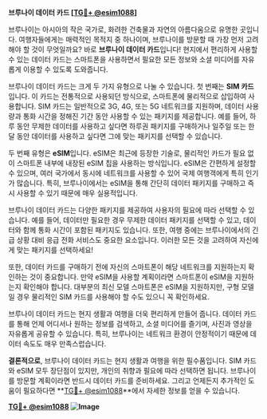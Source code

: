 **브루나이 데이터 카드 [[TG💪+ @esim1088](https://t.me/s/esim1088)]**

브루나이는 아시아의 작은 국가로, 화려한 건축물과 자연의 아름다움으로 유명한 곳입니다. 여행자들에게는 매력적인 목적지 중 하나이며, 브루나이를 방문할 때 가장 먼저 고려해야 할 것이 무엇일까요? 바로 **브루나이 데이터 카드**입니다! 현지에서 편리하게 사용할 수 있는 데이터 카드는 스마트폰을 사용하면서 필요한 모든 정보와 소셜 미디어를 자유롭게 이용할 수 있도록 도와줍니다.

브루나이 데이터 카드는 크게 두 가지 유형으로 나눌 수 있습니다. 첫 번째는 **SIM 카드**입니다. 이 카드는 전통적으로 사용되던 방식으로, 스마트폰에 물리적으로 삽입하여 사용합니다. SIM 카드는 일반적으로 3G, 4G, 또는 5G 네트워크를 지원하며, 데이터 사용량과 통화 시간을 정해진 기간 동안 사용할 수 있는 패키지를 제공합니다. 예를 들어, 하루 동안 무제한 데이터를 사용하고 싶다면 하루권 패키지를 구매하거나 일주일 또는 한 달 동안 데이터를 사용하고 싶다면 그에 맞는 패키지를 선택할 수 있습니다.

두 번째 유형은 **eSIM**입니다. eSIM은 최근에 등장한 기술로, 물리적인 카드가 필요 없이 스마트폰 내부에 내장된 eSIM 칩을 사용하는 방식입니다. eSIM은 간편하게 설정할 수 있으며, 여러 국가에서 동시에 네트워크를 사용할 수 있어 국제 여행객에게 특히 인기가 많습니다. 특히, 브루나이에서는 eSIM을 통해 간단히 데이터 패키지를 구매하고 즉시 사용할 수 있기 때문에 매우 실용적입니다.

브루나이 데이터 카드는 다양한 패키지를 제공하여 사용자의 필요에 따라 선택할 수 있습니다. 예를 들어, 데이터만 필요한 경우 무제한 데이터 패키지를 선택할 수 있고, 데이터와 함께 통화 시간이 포함된 패키지도 있습니다. 또한, 여행 중에는 브루나이에서의 긴급 상황 대비 응급 전화 서비스도 중요한 요소입니다. 이러한 모든 것을 고려하여 자신에게 맞는 패키지를 선택하세요!

또한, 데이터 카드를 구매하기 전에 자신의 스마트폰이 해당 네트워크를 지원하는지 확인하는 것이 중요합니다. 만약 eSIM을 사용할 계획이라면 스마트폰이 eSIM을 지원하는지 확인해야 합니다. 대부분의 최신 모델 스마트폰은 eSIM을 지원하지만, 구형 모델일 경우 물리적인 SIM 카드를 사용해야 할 수도 있으니 꼭 확인하세요.

브루나이 데이터 카드는 현지 생활과 여행을 더욱 편리하게 만들어 줍니다. 데이터 카드를 통해 언제 어디서나 원하는 정보를 검색하고, 소셜 미디어를 즐기며, 사진과 영상을 자유롭게 공유할 수 있습니다. 특히, 브루나이는 네트워크 환경이 안정적이기 때문에 데이터 속도도 매우 만족스럽습니다.

**결론적으로**, 브루나이 데이터 카드는 현지 생활과 여행을 위한 필수품입니다. SIM 카드와 eSIM 모두 장단점이 있지만, 개인의 취향과 필요에 따라 선택하면 됩니다. 브루나이를 방문할 계획이라면 반드시 데이터 카드를 준비하세요. 그리고 언제든지 추가적인 도움이 필요하다면 **[TG💪+ @esim1088](https://t.me/s/esim1088)**에서 자세한 정보를 얻을 수 있습니다.

**[TG💪+ @esim1088](https://t.me/s/esim1088) ![Image](https://i.postimg.cc/Y0z9fWf4/image.png)**